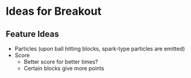 
Ideas for Breakout
==================

Feature Ideas
-------------
- Particles (upon ball hitting blocks, spark-type particles are emitted)
- Score
  - Better score for better times?
  - Certain blocks give more points
